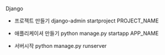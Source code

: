 Django

* 프로젝트 만들기
django-admin startproject PROJECT_NAME

* 애플리케이셔 만들기
python manage.py startapp APP_NAME

* 서버시작
python manage.py runserver
